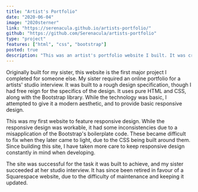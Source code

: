 ```yaml
---
title: "Artist's Portfolio"
date: "2020-06-04"
image: "2020sterner"
link: "https://serenacula.github.io/artists-portfolio/"
github: "https://github.com/Serenacula/artists-portfolio"
type: "project"
features: ["html", "css", "bootstrap"]
posted: true
description: "This was an artist's portfolio website I built. It was created entirely in HTML and CSS, and made use of the Bootstrap CSS library. It was also my first attempt at responsive design, though it failed in several areas where I have since improved."
---
```

Originally built for my sister, this website is the first major project I completed for someone else. My sister required an online portfolio for a artists' studio interview. It was built to a rough design specification, though I had free reign for the specifics of the design. It uses pure HTML and CSS, along with the Bootstrap library. While the technology was basic, I attempted to give it a modern aesthetic, and to provide basic responsive design.

This was my first website to feature responsive design. While the responsive design was workable, it had some inconsistencies due to a misapplication of the Bootstrap's boilerplate code. These became difficult to fix when they later came to light, due to the CSS being built around them. Since building this site, I have taken more care to keep responsive design constantly in mind when developing.

The site was successful for the task it was built to achieve, and my sister succeeded at her studio interview. It has since been retired in favour of a Squarespace website, due to the difficulty of maintenance and keeping it updated.